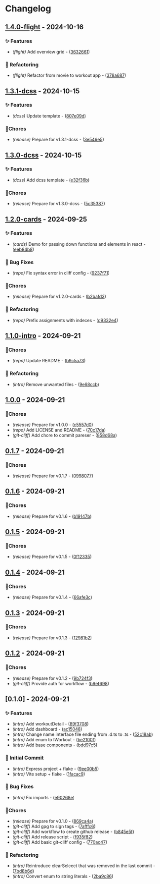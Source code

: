 # Changelog


## [1.4.0-flight](https://github.com/Flokkq/https://github.com/orhun/git-cliff/blob/main/cliff.toml/compare/v1.3.1-dcss..v1.4.0-flight) - 2024-10-16




### ✨ Features

- *(flight)* Add overview grid - ([3632661](https://github.com/Flokkq/https://github.com/orhun/git-cliff/blob/main/cliff.toml/commit/3632661fbb6a3bd82700a817e7f32697939261d3))

### 🚜 Refactoring

- *(flight)* Refactor from movie to workout app - ([378a687](https://github.com/Flokkq/https://github.com/orhun/git-cliff/blob/main/cliff.toml/commit/378a687d5224755b7f32fef7f775b4e8c0a2ea68))


## [1.3.1-dcss](https://github.com/Flokkq/https://github.com/orhun/git-cliff/blob/main/cliff.toml/compare/v1.3.0-dcss..v1.3.1-dcss) - 2024-10-15




### ✨ Features

- *(dcss)* Update template - ([807e09d](https://github.com/Flokkq/https://github.com/orhun/git-cliff/blob/main/cliff.toml/commit/807e09d6b2a882a65d1f273209d846a0ba1860f8))

### 🔧Chores

- *(release)* Prepare for v1.3.1-dcss - ([3e546e5](https://github.com/Flokkq/https://github.com/orhun/git-cliff/blob/main/cliff.toml/commit/3e546e59b8fcf0800b12552c65d1751cc70065a1))


## [1.3.0-dcss](https://github.com/Flokkq/https://github.com/orhun/git-cliff/blob/main/cliff.toml/compare/v1.2.0-cards..v1.3.0-dcss) - 2024-10-15




### ✨ Features

- *(dcss)* Add dcss template - ([e32f36b](https://github.com/Flokkq/https://github.com/orhun/git-cliff/blob/main/cliff.toml/commit/e32f36b74c685a5d18a2124939539c20c5aa0a7a))

### 🔧Chores

- *(release)* Prepare for v1.3.0-dcss - ([5c35387](https://github.com/Flokkq/https://github.com/orhun/git-cliff/blob/main/cliff.toml/commit/5c353878f9a1edc6af069f5e469d289c74587c82))


## [1.2.0-cards](https://github.com/Flokkq/https://github.com/orhun/git-cliff/blob/main/cliff.toml/compare/v1.1.0-intro..v1.2.0-cards) - 2024-09-25




### ✨ Features

- *(cards)* Demo for passing down functions and elements in react - ([eeb84b8](https://github.com/Flokkq/https://github.com/orhun/git-cliff/blob/main/cliff.toml/commit/eeb84b828f2658a4d2b9c702564030e14d1f4e3e))

### 🐛 Bug Fixes

- *(repo)* Fix syntax error in cliff config - ([9237f71](https://github.com/Flokkq/https://github.com/orhun/git-cliff/blob/main/cliff.toml/commit/9237f71510e70d03c86945b2b16297b5cd24e143))

### 🔧Chores

- *(release)* Prepare for v1.2.0-cards - ([b2bafd3](https://github.com/Flokkq/https://github.com/orhun/git-cliff/blob/main/cliff.toml/commit/b2bafd3d942101eb9cc2254bfa23e88543f19afb))

### 🚜 Refactoring

- *(repo)* Prefix assignments with indeces - ([d9332e4](https://github.com/Flokkq/https://github.com/orhun/git-cliff/blob/main/cliff.toml/commit/d9332e48f30bb2c918a40e5889fbb3b4602f877d))


## [1.1.0-intro](https://github.com/Flokkq/https://github.com/orhun/git-cliff/blob/main/cliff.toml/compare/v1.0.0..v1.1.0-intro) - 2024-09-21




### 🔧Chores

- *(repo)* Update README - ([b9c5a73](https://github.com/Flokkq/https://github.com/orhun/git-cliff/blob/main/cliff.toml/commit/b9c5a73fd26e217086e731a4ac4052de62f7d2db))

### 🚜 Refactoring

- *(intro)* Remove unwanted files - ([9e68ccb](https://github.com/Flokkq/https://github.com/orhun/git-cliff/blob/main/cliff.toml/commit/9e68ccb11dca1320b26496c4cbbbd0a900da5dfa))


## [1.0.0](https://github.com/Flokkq/https://github.com/orhun/git-cliff/blob/main/cliff.toml/compare/v0.1.7..v1.0.0) - 2024-09-21




### 🔧Chores

- *(release)* Prepare for v1.0.0 - ([c5557d0](https://github.com/Flokkq/https://github.com/orhun/git-cliff/blob/main/cliff.toml/commit/c5557d06a35c5a7903e20ac72b3925de3e70cc42))
- *(repo)* Add LICENSE and README - ([70c17da](https://github.com/Flokkq/https://github.com/orhun/git-cliff/blob/main/cliff.toml/commit/70c17dac329373dd5ebd20b66122d71a0b729c1a))
- *(git-cliff)* Add chore to commit pareser - ([858d68a](https://github.com/Flokkq/https://github.com/orhun/git-cliff/blob/main/cliff.toml/commit/858d68afeab2119a62a789b71853bb14d90bb2d3))


## [0.1.7](https://github.com/Flokkq/https://github.com/orhun/git-cliff/blob/main/cliff.toml/compare/v0.1.6..v0.1.7) - 2024-09-21




### 🔧Chores

- *(release)* Prepare for v0.1.7 - ([0998077](https://github.com/Flokkq/https://github.com/orhun/git-cliff/blob/main/cliff.toml/commit/0998077f98999dfc12f1a418f59de17a5332614d))


## [0.1.6](https://github.com/Flokkq/https://github.com/orhun/git-cliff/blob/main/cliff.toml/compare/v0.1.5..v0.1.6) - 2024-09-21




### 🔧Chores

- *(release)* Prepare for v0.1.6 - ([b19147b](https://github.com/Flokkq/https://github.com/orhun/git-cliff/blob/main/cliff.toml/commit/b19147bd85b05ddef195e310867f2ba20ea75070))


## [0.1.5](https://github.com/Flokkq/https://github.com/orhun/git-cliff/blob/main/cliff.toml/compare/v0.1.4..v0.1.5) - 2024-09-21




### 🔧Chores

- *(release)* Prepare for v0.1.5 - ([0f12335](https://github.com/Flokkq/https://github.com/orhun/git-cliff/blob/main/cliff.toml/commit/0f12335a986bdd0c57a844d5f49642cbbc837260))


## [0.1.4](https://github.com/Flokkq/https://github.com/orhun/git-cliff/blob/main/cliff.toml/compare/v0.1.3..v0.1.4) - 2024-09-21




### 🔧Chores

- *(release)* Prepare for v0.1.4 - ([66afe3c](https://github.com/Flokkq/https://github.com/orhun/git-cliff/blob/main/cliff.toml/commit/66afe3c2b28736c9cbae440c6fa11932025c3260))


## [0.1.3](https://github.com/Flokkq/https://github.com/orhun/git-cliff/blob/main/cliff.toml/compare/v0.1.2..v0.1.3) - 2024-09-21




### 🔧Chores

- *(release)* Prepare for v0.1.3 - ([12981b2](https://github.com/Flokkq/https://github.com/orhun/git-cliff/blob/main/cliff.toml/commit/12981b27a2cc0d04f04f25deece67d4cc6701370))


## [0.1.2](https://github.com/Flokkq/https://github.com/orhun/git-cliff/blob/main/cliff.toml/compare/v0.1.0..v0.1.2) - 2024-09-21




### 🔧Chores

- *(release)* Prepare for v0.1.2 - ([9b724f3](https://github.com/Flokkq/https://github.com/orhun/git-cliff/blob/main/cliff.toml/commit/9b724f3553e892ef52bfd0e1ffdb8de4cb903f16))
- *(git-cliff)* Provide auth for workflow - ([b9ef698](https://github.com/Flokkq/https://github.com/orhun/git-cliff/blob/main/cliff.toml/commit/b9ef698aeb9fedb97abb8ef620817f6d0d6b3b82))


## [0.1.0] - 2024-09-21




### ✨ Features

- *(intro)* Add workoutDetail - ([89f3708](https://github.com/Flokkq/https://github.com/orhun/git-cliff/blob/main/cliff.toml/commit/89f3708b07484224c60962e9238b171ee0f58483))
- *(intro)* Add dashboard - ([ac15048](https://github.com/Flokkq/https://github.com/orhun/git-cliff/blob/main/cliff.toml/commit/ac15048b7061ab796fd151b1aa997a58a0e221db))
- *(intro)* Change name interface file ending from .d.ts to .ts - ([52c18ab](https://github.com/Flokkq/https://github.com/orhun/git-cliff/blob/main/cliff.toml/commit/52c18abaf70fd87a687a909dd0846e09dd2bd2ed))
- *(intro)* Add enum to IWorkout - ([be2100f](https://github.com/Flokkq/https://github.com/orhun/git-cliff/blob/main/cliff.toml/commit/be2100f333cbbbac33ad5bdb00407a6c95c99e40))
- *(intro)* Add base components - ([bdd97c5](https://github.com/Flokkq/https://github.com/orhun/git-cliff/blob/main/cliff.toml/commit/bdd97c5af61b296697ec89b1176907c7e654fd62))

### 🎉 Initial Commit

- *(intro)* Express project + flake - ([9ee00b5](https://github.com/Flokkq/https://github.com/orhun/git-cliff/blob/main/cliff.toml/commit/9ee00b53cfc446296820bbee19ab0548f5515630))
- *(intro)* Vite setup + flake - ([1facac9](https://github.com/Flokkq/https://github.com/orhun/git-cliff/blob/main/cliff.toml/commit/1facac98309071b68e0ddf776f058c435ef7c1fa))

### 🐛 Bug Fixes

- *(intro)* Fix imports - ([e90268e](https://github.com/Flokkq/https://github.com/orhun/git-cliff/blob/main/cliff.toml/commit/e90268e70bf3045dfde22c6a88bf043306066c7c))

### 🔧Chores

- *(release)* Prepare for v0.1.0 - ([869ca4a](https://github.com/Flokkq/https://github.com/orhun/git-cliff/blob/main/cliff.toml/commit/869ca4a61098361736cb42fe1a443fea16bf3441))
- *(git-cliff)* Add gpg to sign tags - ([7afffc6](https://github.com/Flokkq/https://github.com/orhun/git-cliff/blob/main/cliff.toml/commit/7afffc69c1b9ef2b16ca19fc3dc3285980a91f73))
- *(git-cliff)* Add workflow to create github release - ([b845e5f](https://github.com/Flokkq/https://github.com/orhun/git-cliff/blob/main/cliff.toml/commit/b845e5fc33d59395eef037d0d6c0d400c9974e5b))
- *(git-cliff)* Add release script - ([f935f82](https://github.com/Flokkq/https://github.com/orhun/git-cliff/blob/main/cliff.toml/commit/f935f82fec9cf4119efb19fb050ff55896195fc6))
- *(git-cliff)* Add basic git-cliff config - ([770ac47](https://github.com/Flokkq/https://github.com/orhun/git-cliff/blob/main/cliff.toml/commit/770ac47db2ce021dd84e4423f7bc09896c3820f5))

### 🚜 Refactoring

- *(intro)* Reintroduce clearSelcect that was removed in the last commit - ([7bd8b6d](https://github.com/Flokkq/https://github.com/orhun/git-cliff/blob/main/cliff.toml/commit/7bd8b6d8c286eb292d46a31d4ee80db173d049ad))
- *(intro)* Convert enum to string literals - ([2ba9c86](https://github.com/Flokkq/https://github.com/orhun/git-cliff/blob/main/cliff.toml/commit/2ba9c86c9bba4b110eea67f512dc96cd116f9f06))
<!-- generated by git-cliff -->
